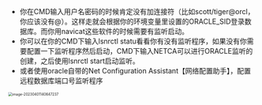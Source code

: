 - 你在CMD输入用户名密码的时候肯定没有加连接符（比如scott/tiger@orcl，你应该没有@）。这样走就会根据你的环境变量里设置的ORACLE_SID登录数据库。而你用navicat这些软件的时候需要有监听启动。
- 你可以在你的CMD下输入lsnrctl statu看看你有没有监听程序，如果没有你需要配置一下监听程序然后启动，CMD下输入NETCA可以进行ORACLE监听的创建，之后使用lsnrctl start启动监听。
- 或者使用oracle自带的Net Configuration Assistant【网络配置助手】，配置远程数据库端口号监听程序



<img src="C:\Users\10956\AppData\Roaming\Typora\typora-user-images\image-20230401140647237.png" alt="image-20230401140647237" style="zoom:50%;" />